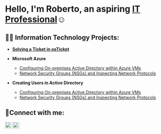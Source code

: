 <h1>Hello, I'm Roberto, an aspiring <a href="https://linkedin.com/in/roberto-g-porta">IT Professional</a>☺</h1>

<h2>👨‍💻 Information Technology Projects:</h2>

- <b>[Solving a Ticket in osTicket](https://github.com/robertoporta/osticket)</b>

- <b>Microsoft Azure</b>
  - [Configuring On-premises Active Directory within Azure VMs](https://github.com/joshmadakorcc/configure-ad)
  - [Network Security Groups (NSGs) and Inspecting Network Protocols](https://github.com/joshmadakorcc/azure-network-protocols)
- <b>Creating Users in Active Directory</b>
  - [Configuring On-premises Active Directory within Azure VMs](https://github.com/joshmadakorcc/configure-ad)
  - [Network Security Groups (NSGs) and Inspecting Network Protocols](https://github.com/joshmadakorcc/azure-network-protocols)

<h2>🤳Connect with me:</h2>

[<img align="left" alt="Roberto | LinkedIn" width="22px" src="https://cdn.jsdelivr.net/npm/simple-icons@v3/icons/linkedin.svg" />][linkedin]
[<img align="left" alt="Roberto | Instagram" width="22px" src="https://cdn.jsdelivr.net/npm/simple-icons@v3/icons/instagram.svg" />][instagram]

[instagram]: https://www.instagram.com/Josh
[linkedin]: https://www.linkedin.com/in/roberto-g-porta/
